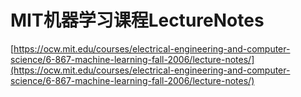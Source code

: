 # MIT机器学习课程LectureNotes









[https://ocw.mit.edu/courses/electrical-engineering-and-computer-science/6-867-machine-learning-fall-2006/lecture-notes/](https://ocw.mit.edu/courses/electrical-engineering-and-computer-science/6-867-machine-learning-fall-2006/lecture-notes/)






